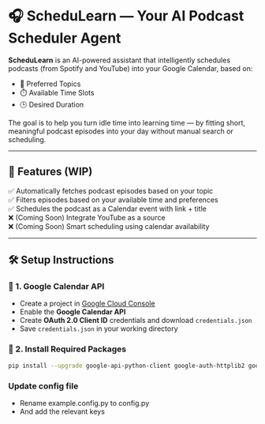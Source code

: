 # 🎧 ScheduLearn — Your AI Podcast Scheduler Agent

**ScheduLearn** is an AI-powered assistant that intelligently schedules podcasts (from Spotify and YouTube) into your Google Calendar, based on:
- 📌 Preferred Topics
- ⏱️ Available Time Slots
- 🕒 Desired Duration

The goal is to help you turn idle time into learning time — by fitting short, meaningful podcast episodes into your day without manual search or scheduling.

---

## 🚀 Features (WIP)

✅ Automatically fetches podcast episodes based on your topic  
✅ Filters episodes based on your available time and preferences  
✅ Schedules the podcast as a Calendar event with link + title  
❌ (Coming Soon) Integrate YouTube as a source  
❌ (Coming Soon) Smart scheduling using calendar availability

---

## 🛠️ Setup Instructions

### 🔐 1. Google Calendar API

- Create a project in [Google Cloud Console](https://console.cloud.google.com/)
- Enable the **Google Calendar API**
- Create **OAuth 2.0 Client ID** credentials and download `credentials.json`
- Save `credentials.json` in your working directory

### 🧪 2. Install Required Packages

```bash
pip install --upgrade google-api-python-client google-auth-httplib2 google-auth-oauthlib spotipy
```
### Update config file 

- Rename example.config.py to config.py
- And add the relevant keys
